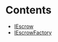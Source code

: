 

# Contents
- [IEscrow](IEscrow.sol/interface.IEscrow.md)
- [IEscrowFactory](IEscrowFactory.sol/interface.IEscrowFactory.md)
